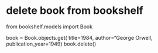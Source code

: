 # delete book from bookshelf

from bookshelf.models import Book

book = Book.objects.get( title=1984, author=“George Orwell, publication_year=1949)
book.delete()